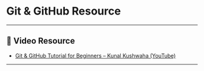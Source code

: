 # Git & GitHub Resource

---

## 🎥 Video Resource
- [Git & GitHub Tutorial for Beginners – Kunal Kushwaha (YouTube)](https://www.youtube.com/watch?v=apGV9Kg7ics)

---
